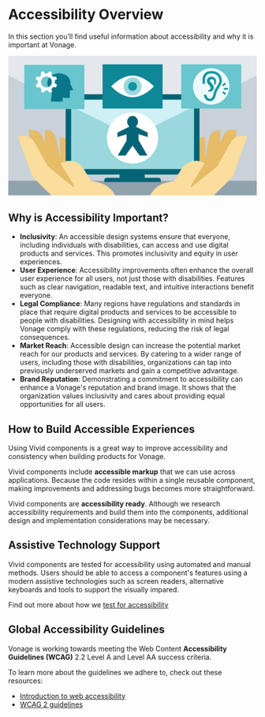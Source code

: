 # Accessibility Overview

In this section you’ll find useful information about accessibility and why it is important at Vonage.

![accessibility](/assets/images/accessibility.jpeg)

## Why is Accessibility Important?

- **Inclusivity**: An accessible design systems ensure that everyone, including individuals with disabilities, can access and use digital products and services. This promotes inclusivity and equity in user experiences.
- **User Experience**: Accessibility improvements often enhance the overall user experience for all users, not just those with disabilities. Features such as clear navigation, readable text, and intuitive interactions benefit everyone.
- **Legal Compliance**: Many regions have regulations and standards in place that require digital products and services to be accessible to people with disabilities. Designing with accessibility in mind helps Vonage comply with these regulations, reducing the risk of legal consequences.
- **Market Reach**: Accessible design can increase the potential market reach for our products and services. By catering to a wider range of users, including those with disabilities, organizations can tap into previously underserved markets and gain a competitive advantage.
- **Brand Reputation**: Demonstrating a commitment to accessibility can enhance a Vonage's reputation and brand image. It shows that the organization values inclusivity and cares about providing equal opportunities for all users.

## How to Build Accessible Experiences

Using Vivid components is a great way to improve accessibility and consistency when building products for Vonage.

Vivid components include **accessible markup** that we can use across applications. Because the code resides within a single reusable component, making improvements and addressing bugs becomes more straightforward.

Vivid components are **accessibility ready**. Although we research accessibility requirements and build them into the components, additional design and implementation considerations may be necessary.

## Assistive Technology Support

Vivid components are tested for accessibility using automated and manual methods. Users should be able to access a component's features using a modern assistive technologies such as screen readers, alternative keyboards and tools to support the visually impared.

Find out more about how we [test for accessibility](/accessibility/testing-for-accessibility/)

## Global Accessibility Guidelines

Vonage is working towards meeting the Web Content **Accessibility Guidelines (WCAG)** 2.2 Level A and Level AA success criteria.

To learn more about the guidelines we adhere to, check out these resources:

- [Introduction to web accessibility](https://www.w3.org/WAI/fundamentals/accessibility-intro/)
- [WCAG 2 guidelines](https://www.w3.org/WAI/standards-guidelines/wcag/)